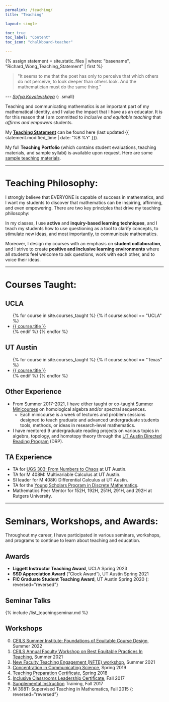 ```yaml
---
permalink: /teaching/
title: "Teaching"

layout: single

toc: true
toc_label: "Content"
toc_icon: "chalkboard-teacher"

---
```



{% assign statement = site.static_files | where: "basename", "Richard_Wong_Teaching_Statement" | first %}

> "It seems to me that the poet has only to perceive that which others do not perceive, to look deeper than others look. And the mathematician must do the same thing." 

<cite>--- [Sofya Kovalevskaya](https://en.wikipedia.org/wiki/Sofya_Kovalevskaya)</cite>
{: .small} 

Teaching and communicating mathematics is an important part of my mathematical identity, and I value the impact that I have as an educator. It is for this reason that I am committed to *inclusive and equitable teaching* that *affirms and empowers* students.

My **[Teaching Statement](/assets/Richard_Wong_Teaching_Statement.pdf)** can be found here (last updated {{ statement.modified_time | date: '%B %Y' }}).

My full **Teaching Portfolio** (which contains student evaluations, teaching materials, and sample syllabi) is available upon request. Here are some [sample teaching materials](/teaching/materials).  

<!--end_excerpt-->

<hr>

# Teaching Philosophy:

I strongly believe that EVERYONE is capable of success in mathematics, and I want my students to discover that mathematics can be inspiring, affirming, and even empowering.  There are two key principles that drive my teaching philosophy:

In my classes, I use **active** and **inquiry-based learning techniques**, and I teach my students how to use questioning as a tool to clarify concepts, to stimulate new ideas, and most importantly, to communicate mathematics.

Moreover, I design my courses with an emphasis on **student collaboration**, and I strive to create **positive and inclusive learning environments** where all students feel welcome to ask questions, work with each other, and to voice their ideas. 

<hr>

# Courses Taught:

## UCLA

<ul>
{% for course in site.courses_taught %}
{% if course.school == "UCLA" %}	
  <li>
  <a href="{{ course.url }}">{{ course.title }}</a>
  </li>
{% endif %}
{% endfor %}
</ul>


## UT Austin

<ul>
{% for course in site.courses_taught %}
{% if course.school == "Texas" %}	
  <li>
  <a href="{{ course.url }}">{{ course.title }}</a>
  </li>
{% endif %}
{% endfor %}
</ul>

## Other Experience

* From Summer 2017-2021, I have either taught or co-taught [Summer Minicourses](https://web.ma.utexas.edu/SMC/) on homological algebra and/or spectral sequences. 
	* Each minicourse is a week of lectures and problem sessions designed to teach graduate and advanced undergraduate students tools, methods, or ideas in research-level mathematics.
* I have mentored 9 undergraduate reading projects on various topics in algebra, topology, and homotopy theory through the [UT Austin Directed Reading Program](https://web.ma.utexas.edu/users/drp/) (DRP).

## TA Experience

* TA for [UGS 303: From Numbers to Chaos](/teaching/UGS_303) at UT Austin.
* TA for M 408M: Multivariable Calculus at UT Austin.
* SI leader for M 408K: Differential Calculus at UT Austin.
* TA for the [Young Scholars Program in Discrete Mathematics](http://dimacs.rutgers.edu/archive/ysp/).
* Mathematics Peer Mentor for 152H, 192H, 251H, 291H, and 292H at Rutgers University.

<hr>

# Seminars, Workshops, and Awards:

Throughout my career, I have participated in various seminars, workshops, and programs to continue to learn about teaching and education.

## Awards

* **Liggett Instructor Teaching Award**, UCLA Spring 2023
* **SSD Appreciation Award** (“Clock Award”), UT Austin Spring 2021
* **FIC Graduate Student Teaching Award**, UT Austin Spring 2020
{: reversed="reversed"}

## Seminar Talks

{% include /list_teachingseminar.md %}

## Workshops

0. [CEILS Summer Institute: Foundations of Equitable Course Design](https://ceils.ucla.edu/learning-communities-trainings/summer-institute-on-scientific-teaching/), Summer 2022
0. [CEILS Annual Faculty Workshop on Best Equitable Practices In Teaching](https://ceils.ucla.edu/ceils-annual-faculty-workshop21/), Summer 2021
0. [New Faculty Teaching Engagement (NFTE) workshop](https://teaching.ucla.edu/faculty-programs/new-faculty-teaching-engagement/), Summer 2021
0. [Concentration in Communicating Science](https://cns.utexas.edu/info-graduate-students-postdocs/electives-concentrations), Spring 2019
0. [Teaching Preparation Certificate](https://ctl.utexas.edu/programs-initiatives/graduate-student-development), Spring 2018
0. [Inclusive Classrooms Leadership Certificate](https://equity.utexas.edu/inclusive-classrooms-seminar/), Fall 2017
0. [Supplemental Instruction](https://ugs.utexas.edu/slc/support/si) Training, Fall 2017
0. M 398T: Supervised Teaching in Mathematics, Fall 2015
{: reversed="reversed"}

